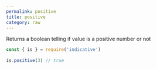 ```yaml
---
permalink: positive
title: positive
category: raw
---
```


Returns a boolean telling if value is a positive number or not
 
```js
const { is } = require('indicative')
 
is.positive(3) // true
```